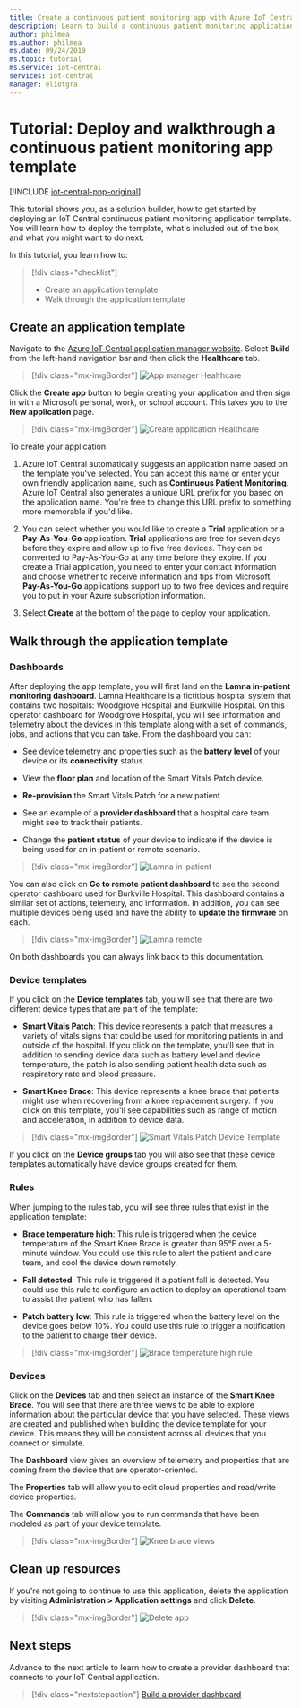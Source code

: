 ```yaml
---
title: Create a continuous patient monitoring app with Azure IoT Central | Microsoft Docs
description: Learn to build a continuous patient monitoring application using Azure IoT Central application templates.
author: philmea
ms.author: philmea
ms.date: 09/24/2019
ms.topic: tutorial
ms.service: iot-central
services: iot-central
manager: eliotgra
---
```


# Tutorial: Deploy and walkthrough a continuous patient monitoring app template

[!INCLUDE [iot-central-pnp-original](../../../includes/iot-central-pnp-original-note.md)]

This tutorial shows you, as a solution builder, how to get started by deploying an IoT Central continuous patient monitoring application template. You will learn how to deploy the template, what's included out of the box, and what you might want to do next.

In this tutorial, you learn how to:

> [!div class="checklist"]
> * Create an application template
> * Walk through the application template

## Create an application template

Navigate to the [Azure IoT Central application manager website](https://apps.azureiotcentral.com/). Select **Build** from the left-hand navigation bar and then click the **Healthcare** tab. 

>[!div class="mx-imgBorder"] 
>![App manager Healthcare](media/app-manager-health.png)

Click the **Create app** button to begin creating your application and then sign in with a Microsoft personal, work, or school account. This takes you to the **New application** page.

>[!div class="mx-imgBorder"] 
>![Create application Healthcare](media/app-manager-health-create.png)

To create your application:

1. Azure IoT Central automatically suggests an application name based on the template you've selected. You can accept this name or enter your own friendly application name, such as **Continuous Patient Monitoring**. Azure IoT Central also generates a unique URL prefix for you based on the application name. You're free to change this URL prefix to something more memorable if you'd like.

2. You can select whether you would like to create a **Trial** application or a **Pay-As-You-Go** application. **Trial** applications are free for seven days before they expire and allow up to five free devices. They can be converted to Pay-As-You-Go at any time before they expire. If you create a Trial application, you need to enter your contact information and choose whether to receive information and tips from Microsoft. **Pay-As-You-Go** applications support up to two free devices and require you to put in your Azure subscription information.

3. Select **Create** at the bottom of the page to deploy your application.

## Walk through the application template

### Dashboards

After deploying the app template, you will first land on the **Lamna in-patient monitoring dashboard**. Lamna Healthcare is a fictitious hospital system that contains two hospitals: Woodgrove Hospital and Burkville Hospital. On this operator dashboard for Woodgrove Hospital, you will see information and telemetry about the devices in this template along with a set of commands, jobs, and actions that you can take. From the dashboard you can:

* See device telemetry and properties such as the **battery level** of your device or its **connectivity** status.

* View the **floor plan** and location of the Smart Vitals Patch device.

* **Re-provision** the Smart Vitals Patch for a new patient.

* See an example of a **provider dashboard** that a hospital care team might see to track their patients.

* Change the **patient status** of your device to indicate if the device is being used for an in-patient or remote scenario.

>[!div class="mx-imgBorder"] 
>![Lamna in-patient](media/lamna-in-patient.png)

You can also click on **Go to remote patient dashboard** to see the second operator dashboard used for Burkville Hospital. This dashboard contains a similar set of actions, telemetry, and information. In addition, you can see multiple devices being used and have the ability to **update the firmware** on each.

>[!div class="mx-imgBorder"] 
>![Lamna remote](media/lamna-remote.png)

On both dashboards you can always link back to this documentation.

### Device templates

If you click on the **Device templates** tab, you will see that there are two different device types that are part of the template:

* **Smart Vitals Patch**: This device represents a patch that measures a variety of vitals signs that could be used for monitoring patients in and outside of the hospital. If you click on the template, you'll see that in addition to sending device data such as battery level and device temperature, the patch is also sending patient health data such as respiratory rate and blood pressure.

* **Smart Knee Brace**: This device represents a knee brace that patients might use when recovering from a knee replacement surgery. If you click on this template, you'll see capabilities such as range of motion and acceleration, in addition to device data.

>[!div class="mx-imgBorder"] 
>![Smart Vitals Patch Device Template](media/smart-vitals-device-template.png)

If you click on the **Device groups** tab you will also see that these device templates automatically have device groups created for them.

### Rules

When jumping to the rules tab, you will see three rules that exist in the application template:

* **Brace temperature high**: This rule is triggered when the device temperature of the Smart Knee Brace is greater than 95&deg;F over a 5-minute window. You could use this rule to alert the patient and care team, and cool the device down remotely.

* **Fall detected**: This rule is triggered if a patient fall is detected. You could use this rule to configure an action to deploy an operational team to assist the patient who has fallen.

* **Patch battery low**: This rule is triggered when the battery level on the device goes below 10%. You could use this rule to trigger a notification to the patient to charge their device.

>[!div class="mx-imgBorder"] 
>![Brace temperature high rule](media/brace-temp-rule.png)

### Devices

Click on the **Devices** tab and then select an instance of the **Smart Knee Brace**. You will see that there are three views to be able to explore information about the particular device that you have selected. These views are created and published when building the device template for your device. This means they will be consistent across all devices that you connect or simulate.

The **Dashboard** view gives an overview of telemetry and properties that are coming from the device that are operator-oriented.

The **Properties** tab will allow you to edit cloud properties and read/write device properties.

The **Commands** tab will allow you to run commands that have been modeled as part of your device template.

>[!div class="mx-imgBorder"] 
>![Knee brace views](media/knee-brace-dashboard.png)

## Clean up resources

If you're not going to continue to use this application, delete the application by visiting **Administration > Application settings** and click **Delete**.

>[!div class="mx-imgBorder"] 
>![Delete app](media/admin-delete.png)

## Next steps

Advance to the next article to learn how to create a provider dashboard that connects to your IoT Central application.

> [!div class="nextstepaction"]
> [Build a provider dashboard](howto-health-data-triage.md)